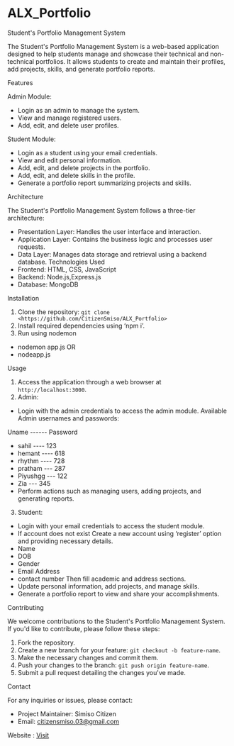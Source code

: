 # ALX_Portfolio 

Student's Portfolio Management System

The Student's Portfolio Management System is a web-based application designed to help
students manage and showcase their technical and non-technical portfolios. It allows students
to create and maintain their profiles, add projects, skills, and generate portfolio reports.

Features

Admin Module:
- Login as an admin to manage the system.
- View and manage registered users.
- Add, edit, and delete user profiles.

Student Module:

- Login as a student using your email credentials.
- View and edit personal information.
- Add, edit, and delete projects in the portfolio.
- Add, edit, and delete skills in the profile.
- Generate a portfolio report summarizing projects and skills.

Architecture

The Student's Portfolio Management System follows a three-tier architecture:
- Presentation Layer: Handles the user interface and interaction.
- Application Layer: Contains the business logic and processes user requests.
- Data Layer: Manages data storage and retrieval using a backend database.
Technologies Used
- Frontend: HTML, CSS, JavaScript
- Backend: Node.js,Express.js
- Database: MongoDB

Installation

1. Clone the repository: `git clone <https://github.com/CitizenSmiso/ALX_Portfolio>`
2. Install required dependencies using ‘npm i’.
3. Run using nodemon
- nodemon app.js
OR
- nodeapp.js

Usage

1. Access the application through a web browser at `http://localhost:3000`.
2. Admin:
- Login with the admin credentials to access the admin module.
Available Admin usernames and passwords:


Uname  ------    Password
- sahil     ----   123
- hemant    ----   618
- rhythm    ----   728
- pratham   ---    287
- Piyushgg  ---   122
- Zia       ---   345
- Perform actions such as managing users, adding projects, and generating reports.

3. Student:

- Login with your email credentials to access the student module.
- If account does not exist Create a new account using ‘register’ option and providing
necessary details.
- Name
- DOB
- Gender
- Email Address
- contact number
Then fill academic and address sections.
- Update personal information, add projects, and manage skills.
- Generate a portfolio report to view and share your accomplishments.

Contributing

We welcome contributions to the Student's Portfolio Management System. If you'd like to
contribute, please follow these steps:

1. Fork the repository.
2. Create a new branch for your feature: `git checkout -b feature-name`.
3. Make the necessary changes and commit them.
4. Push your changes to the branch: `git push origin feature-name`.
5. Submit a pull request detailing the changes you've made.

Contact

For any inquiries or issues, please contact:
- Project Maintainer: Simiso Citizen 
- Email: citizensmiso.03@gmail.com


Website :
[Visit](https://natours-se.onrender.com)
